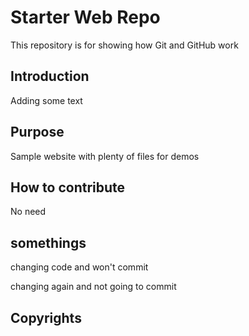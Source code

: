 # Starter Web Repo

This repository is for showing how Git and GitHub work

## Introduction

Adding some text

## Purpose

Sample website with plenty of files for demos


## How to contribute
No need

## somethings

changing code and won't commit

changing again and not going to commit

## Copyrights